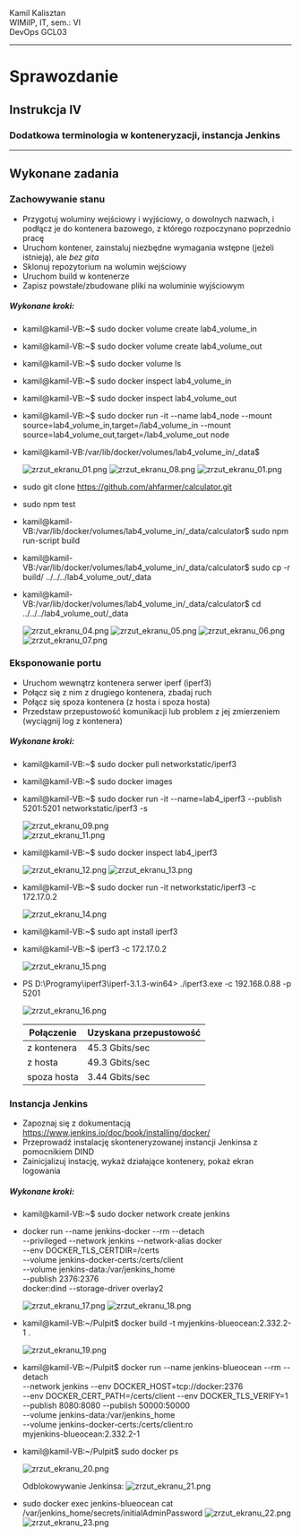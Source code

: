 Kamil Kalisztan <br>
WIMiIP, IT, sem.: VI <br>
DevOps GCL03

- - -

# Sprawozdanie

## Instrukcja IV

### Dodatkowa terminologia w konteneryzacji, instancja Jenkins
- - -

## Wykonane zadania

### Zachowywanie stanu
* Przygotuj woluminy wejściowy i wyjściowy, o dowolnych nazwach, i podłącz je do kontenera bazowego, z którego rozpoczynano poprzednio pracę
* Uruchom kontener, zainstaluj niezbędne wymagania wstępne (jeżeli istnieją), ale *bez gita*
* Sklonuj repozytorium na wolumin wejściowy
* Uruchom build w kontenerze
* Zapisz powstałe/zbudowane pliki na woluminie wyjściowym

##### Wykonane kroki: 	
* kamil@kamil-VB:~$ sudo docker volume create lab4_volume_in
* kamil@kamil-VB:~$ sudo docker volume create lab4_volume_out
* kamil@kamil-VB:~$ sudo docker volume ls
* kamil@kamil-VB:~$ sudo docker inspect lab4_volume_in
* kamil@kamil-VB:~$ sudo docker inspect lab4_volume_out
* kamil@kamil-VB:~$ sudo docker run -it --name lab4_node --mount source=lab4_volume_in,target=/lab4_volume_in
 --mount source=lab4_volume_out,target=/lab4_volume_out node
* kamil@kamil-VB:/var/lib/docker/volumes/lab4_volume_in/_data$ 

	![zrzut_ekranu_01.png](./zrzut_ekranu_01.png)
	![zrzut_ekranu_08.png](./zrzut_ekranu_08.png)
	![zrzut_ekranu_01.png](./zrzut_ekranu_02.png)
	
* sudo git clone https://github.com/ahfarmer/calculator.git
* sudo npm test
* kamil@kamil-VB:/var/lib/docker/volumes/lab4_volume_in/_data/calculator$ sudo npm run-script build
* kamil@kamil-VB:/var/lib/docker/volumes/lab4_volume_in/_data/calculator$ sudo cp -r build/ ../../../lab4_volume_out/_data
* kamil@kamil-VB:/var/lib/docker/volumes/lab4_volume_in/_data/calculator$ cd ../../../lab4_volume_out/_data

	![zrzut_ekranu_04.png](./zrzut_ekranu_04.png)
	![zrzut_ekranu_05.png](./zrzut_ekranu_05.png)
	![zrzut_ekranu_06.png](./zrzut_ekranu_06.png)
	![zrzut_ekranu_07.png](./zrzut_ekranu_07.png)

### Eksponowanie portu
* Uruchom wewnątrz kontenera serwer iperf (iperf3)
* Połącz się z nim z drugiego kontenera, zbadaj ruch
* Połącz się spoza kontenera (z hosta i spoza hosta)
* Przedstaw przepustowość komunikacji lub problem z jej zmierzeniem (wyciągnij log z kontenera)


##### Wykonane kroki: 	
* kamil@kamil-VB:~$ sudo docker pull networkstatic/iperf3
* kamil@kamil-VB:~$ sudo docker images
* kamil@kamil-VB:~$ sudo docker run -it --name=lab4_iperf3 --publish 5201:5201 networkstatic/iperf3 -s

	![zrzut_ekranu_09.png](./zrzut_ekranu_09.png)	
	![zrzut_ekranu_11.png](./zrzut_ekranu_11.png)

* kamil@kamil-VB:~$ sudo docker inspect lab4_iperf3
 
	![zrzut_ekranu_12.png](./zrzut_ekranu_12.png)
	![zrzut_ekranu_13.png](./zrzut_ekranu_13.png)

* kamil@kamil-VB:~$ sudo docker run -it networkstatic/iperf3 -c 172.17.0.2

	![zrzut_ekranu_14.png](./zrzut_ekranu_14.png)

* kamil@kamil-VB:~$ sudo apt install iperf3
* kamil@kamil-VB:~$ iperf3 -c 172.17.0.2

	![zrzut_ekranu_15.png](./zrzut_ekranu_15.png)

* PS D:\Programy\iperf3\iperf-3.1.3-win64> ./iperf3.exe -c 192.168.0.88 -p 5201

	![zrzut_ekranu_16.png](./zrzut_ekranu_16.png)

	| Połączenie | Uzyskana przepustowość |
	| --- | --- |
	| z kontenera | 45.3 Gbits/sec |
	| z hosta | 49.3 Gbits/sec |
	| spoza hosta | 3.44 Gbits/sec |


### Instancja Jenkins
* Zapoznaj się z dokumentacją  https://www.jenkins.io/doc/book/installing/docker/
* Przeprowadź instalację skonteneryzowanej instancji Jenkinsa z pomocnikiem DIND
* Zainicjalizuj instację, wykaż działające kontenery, pokaż ekran logowania

##### Wykonane kroki: 	
* kamil@kamil-VB:~$ sudo docker network create jenkins
* docker run --name jenkins-docker --rm --detach \
  --privileged --network jenkins --network-alias docker \
  --env DOCKER_TLS_CERTDIR=/certs \
  --volume jenkins-docker-certs:/certs/client \
  --volume jenkins-data:/var/jenkins_home \
  --publish 2376:2376 \
  docker:dind --storage-driver overlay2

	![zrzut_ekranu_17.png](./zrzut_ekranu_17.png)
	![zrzut_ekranu_18.png](./zrzut_ekranu_18.png)

* kamil@kamil-VB:~/Pulpit$ docker build -t myjenkins-blueocean:2.332.2-1 .

	![zrzut_ekranu_19.png](./zrzut_ekranu_19.png)

* kamil@kamil-VB:~/Pulpit$ docker run --name jenkins-blueocean --rm --detach \
   --network jenkins --env DOCKER_HOST=tcp://docker:2376 \
   --env DOCKER_CERT_PATH=/certs/client --env DOCKER_TLS_VERIFY=1 \
   --publish 8080:8080 --publish 50000:50000 \
   --volume jenkins-data:/var/jenkins_home \
   --volume jenkins-docker-certs:/certs/client:ro \
   myjenkins-blueocean:2.332.2-1
* kamil@kamil-VB:~/Pulpit$ sudo docker ps

	![zrzut_ekranu_20.png](./zrzut_ekranu_20.png)

	Odblokowywanie Jenkinsa:
	![zrzut_ekranu_21.png](./zrzut_ekranu_21.png)
* sudo docker exec jenkins-blueocean cat /var/jenkins_home/secrets/initialAdminPassword
	![zrzut_ekranu_22.png](./zrzut_ekranu_22.png)
	![zrzut_ekranu_23.png](./zrzut_ekranu_23.png)


















































